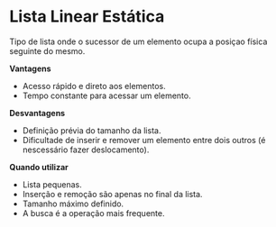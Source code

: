 # Lista Linear Estática
Tipo de lista onde o sucessor de um elemento ocupa 
a posiçao física seguinte do mesmo.

__Vantagens__
- Acesso rápido e direto aos elementos.
- Tempo constante para acessar um elemento.

__Desvantagens__
- Definição prévia do tamanho da lista.
- Dificultade de inserir e remover um elemento entre dois outros (é nescessário fazer deslocamento).

__Quando utilizar__
- Lista pequenas.
- Inserção e remoção são apenas no final da lista.
- Tamanho máximo definido.
- A busca é a operação mais frequente.